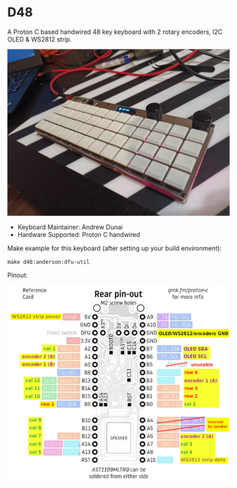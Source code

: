 D48
===

A Proton C based handwired 48 key keyboard with 2 rotary encoders, I2C OLED & WS2812 strip.

![Proton C based handwired 40% keyboard](./media/d48.jpg)

- Keyboard Maintainer: Andrew Dunai
- Hardware Supported: Proton C handwired

Make example for this keyboard (after setting up your build environment):

    make d48:anderson:dfu-util

Pinout:

![D48 pinout](./media/d48_wiring.png)
